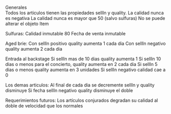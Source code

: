 Generales	
	Todos los articulos tienen las propiedades sellIn y quality.
	La calidad nunca es negativa
	La calidad nunca es mayor que 50 (salvo sulfuras)
  No se puede alterar el objeto Item	

Sulfuras: 
	Calidad inmutable 80
	Fecha de venta inmutable

Aged brie: 
	Con sellIn positivo quality aumenta 1 cada dia 
	Con sellIn negativo quality aumenta 2 cada dia

Entrada al backstage
	Si sellIn mas de 10 dias quality aumenta 1
	Si sellIn 10 dias o menos para el concierto, quality aumenta en 2 cada dia
	Si sellIn 5 dias o menos quality aumenta en 3 unidades
	Si sellIn negativo calidad cae a 0	

Los demas articulos:
	Al final de cada dia se decremente sellIn y quality disminuye
	Si fecha sellIn negativo quality disminuye el doble

Requerimientos futuros:
  Los artículos conjurados degradan su calidad al doble de velocidad que los normales

